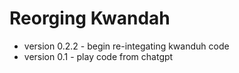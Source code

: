 #  Reorging Kwandah

- version 0.2.2 - begin re-integating kwanduh code 
- version 0.1 - play code from chatgpt

